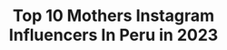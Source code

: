 ---
title: Top 10 Mothers Instagram Influencers In Peru in 2023
description: >-
  Find top mothers Instagram influencers in Peru in 2023. Most popular hashtags: #peru #nature #love #life.
platform: Instagram
hits: 29
text_top: Discover the top-rated Instagram accounts on inBeat.
text_bottom: Our platform has 29 Instagram influencers like this in Peru for you to pitch.
profiles:
  - username: "derechoalamoda"
    fullname: >-
      Carmen Pao Moretti
    bio: >-
      -Abogada, madre & amante de la moda. -Looks e inspiración diaria. 🌻🌻🌻Bienvenida Amigucci Shop: @moretti.brand @closetdecarmen
    location: "Peru"
    followers: 26024
    engagement: 175
    commentsToLikes: 0.054869
    id: ck55m1oht2zb70i11qi1loqa6
    verified: false
    hashtags: "#motherhood, #maternidad, #halloween, #merinolargate"
  - username: "papisporprimeravez"
    fullname: >-
      Family Travel | Mamá Bloguera
    bio: >-
      ❤ @yazminalvaradob @papa_gallina @mellizoslopez @pochocho.parrot ✈️TravelVloggers 🖍Actividades 👦🏻👧🏻 👨‍👩‍👦‍👦Crianza 👩🏻‍💻CEO @mrsurprise.pe ⬇️Vídeo⬇️
    location: "Peru"
    followers: 39179
    engagement: 116
    commentsToLikes: 0.188174
    id: ck136ua0v8ane0i19lcnqr1yl
    verified: false
    hashtags: "#maternidadreal, #playathome, #motherhood, #childhood"
  - username: "yasmin_kahatt"
    fullname: >-
      𝙵𝚘𝚝𝚘𝚐𝚛𝚊𝚏𝚒𝚊 𝚏𝚊𝚖𝚒𝚕𝚒𝚊𝚛 👁‍🗨
    bio: >-
      
    location: "Peru"
    followers: 34113
    engagement: 125
    commentsToLikes: 0.111554
    id: ck0vx5bj1x7pq0i19rx6a7tyy
    verified: false
    hashtags: "#purelyauthenticchildhood, #talesofthemoment, #loveourbigkids, #whimsical"
  - username: "aleventuro"
    fullname: >-
      Alexandra Venturo
    bio: >-
      Mami de Aria 👼🏽💓 Pastelera y Cocinera Fundadora y Creadora de @laneverafit Healthy Lifestyle💚 ♏️ Scorpio 👁
    location: "Peru"
    followers: 45909
    engagement: 458
    commentsToLikes: 0.012655
    id: ck6tisb7j1bsv0j718bgp7ozy
    verified: false
    hashtags: "#mybaby, #momlife, #babya, #babygirl"
  - username: "talia.escamilo"
    fullname: >-
      Talia EC | Adventure ✈
    bio: >-
      Storyteller | Photographer | Explorer 🌍 Go where you feel most alive! 📷 Sharing moments 📍 Lima, Perú 🇵🇪 💌 talia.escamilo@gmail.com
    location: "Peru"
    followers: 12985
    engagement: 1231
    commentsToLikes: 0.219656
    id: ck5hfe87nx23v0i112dopztf2
    verified: false
    hashtags: "#paisajesperu, #droneoftheday, #letsenjoyperu, #peru"
  - username: "martinrodrigo.dh"
    fullname: >-
      Martincho Díaz Haro
    bio: >-
      🇵🇪 De Tarapoto - Perú 🧔Admin: @igerstarapoto 👨‍⚕️ Cirujano General y Laparoscópico ↪ Consulta: @dr.martindiaz 📍 Oxapampa / Lima 💙 SC
    location: "Peru"
    followers: 2350
    engagement: 2225
    commentsToLikes: 0.281829
    id: ckap67vdbern20i78h0lhp3ga
    verified: false
    hashtags: "#photoshoot, #quedateencasa, #travel, #travelblogger"
  - username: "cartasparaluna"
    fullname: >-
      Jeniffer & Luna
    bio: >-
      ♡Luna ~ BabyInfluencer ♡Estilo e inspiración ♡Escribo cartas para sanar ♡Lifestyle: "Las niñas son fuertes como las raíces"🌿 ♡Lo mejor en "Stories"
    location: "Peru"
    followers: 3556
    engagement: 791
    commentsToLikes: 0.124456
    id: ckaoxeoibcxtm0i787ps31mra
    verified: false
    hashtags: "#nin, #modaperuana, #mom, #trujillomoda"
  - username: "kibo.sw"
    fullname: >-
      Kibo ❤️
    bio: >-
      🐾 | Compartiendo lugares PetFriendly 💌 | hola@kibosw.com 🎤 | Historia de Mascotas ⬇️ | Gerente General @kikupet
    location: "Peru"
    followers: 19519
    engagement: 442
    commentsToLikes: 0.070588
    id: ck0vz07fq6n4i0i19shz5vd1j
    verified: false
    hashtags: "#poodleoftheday, #lovelydog, #caniche, #qhuellas"
  - username: "victor_latinlover"
    fullname: >-
      Latin Lover
    bio: >-
      “Todo o Nada”. Conductor,Luchador,Actor y Empresario Twitter: @victorlatin77 Suplementos @latin.nutrition Contacto : kikirikiiic@gmail.com
    location: "Peru"
    followers: 126321
    engagement: 219
    commentsToLikes: 0.045549
    id: ck6u8944xq5vw0j71njbpay8o
    verified: true
    hashtags: "#family, #dance, #life, #gad"
  - username: "bylauracuadros"
    fullname: >-
      LauraCuadros
    bio: >-
      Peruvian artist | Oil painting | Watercolors | Markers
    location: "Peru"
    followers: 26772
    engagement: 261
    commentsToLikes: 0.069691
    id: ck5ckntflx9ap0i11beigduzu
    verified: false
    hashtags: "#instaart, #apoyaartistaslocales, #amazing, #talent"
---